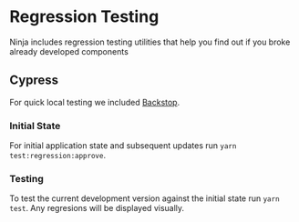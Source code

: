 # Regression Testing

Ninja includes regression testing utilities that help you find out if you broke already developed components

## Cypress

  For quick local testing we included [Backstop](https://github.com/garris/BackstopJS).

### Initial State

For initial application state and subsequent updates run `yarn test:regression:approve`.

### Testing

To test the current development version against the initial state run `yarn test`. Any regresions will be displayed visually.
